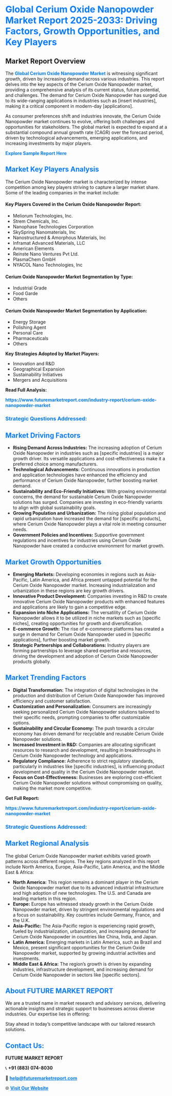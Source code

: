 <h1 style="color: #007BFF;">Global Cerium Oxide Nanopowder Market Report 2025-2033: Driving Factors, Growth Opportunities, and Key Players</h1>

<section id="overview">
<h2>Market Report Overview</h2>
<p>The <a href="https://www.futuremarketreport.com/industry-report/cerium-oxide-nanopowder-market" style="color: #007BFF; text-decoration: none;"><strong>Global Cerium Oxide Nanopowder Market</strong></a> is witnessing significant growth, driven by increasing demand across various industries. This report delves into the key aspects of the Cerium Oxide Nanopowder market, providing a comprehensive analysis of its current status, future potential, and challenges. The demand for Cerium Oxide Nanopowder has surged due to its wide-ranging applications in industries such as [insert industries], making it a critical component in modern-day [applications].</p>
<p>As consumer preferences shift and industries innovate, the Cerium Oxide Nanopowder market continues to evolve, offering both challenges and opportunities for stakeholders. The global market is expected to expand at a substantial compound annual growth rate (CAGR) over the forecast period, driven by technological advancements, emerging applications, and increasing investments by major players.</p>
</section>

<section id="overview">
<p><a href="https://www.futuremarketreport.com/request-sample/reportId=57550" style="color: #007BFF; text-decoration: none;"><strong>Explore Sample Report Here</strong></a></p>
</section>

<section id="key-players">
<h2 style="color: #007BFF;">Market Key Players Analysis</h2>
<p>The Cerium Oxide Nanopowder market is characterized by intense competition among key players striving to capture a larger market share. Some of the leading companies in the market include:</p>
<h4>Key Players Covered in the Cerium Oxide Nanopowder Report:</h4>
<ul><li>Meliorum Technologies, Inc.</li><li>Strem Chemicals, Inc.</li><li>Nanophase Technologies Corporation</li><li>SkySpring Nanomaterials, Inc</li><li>Nanostructured &amp; Amorphous Materials, Inc</li><li>Inframat Advanced Materials, LLC</li><li>American Elements</li><li>Reinste Nano Ventures Pvt Ltd.</li><li>PlasmaChem GmbH</li><li>NYACOL Nano Technologies, Inc</li></ul>
<h4>Cerium Oxide Nanopowder Market Segmentation by Type:</h4>
<ul><li>Industrial Grade</li><li>Food Garde</li><li>Others</li></ul>

<h4>Cerium Oxide Nanopowder Market Segmentation by Application:</h4>
<ul><li>Energy Storage</li><li>Polishing Agent</li><li>Personal Care</li><li>Pharmaceuticals</li><li>Others</li></ul>
<p><strong>Key Strategies Adopted by Market Players:</strong></p>
<ul>
<li>Innovation and R&D</li>
<li>Geographical Expansion</li>
<li>Sustainability Initiatives</li>
<li>Mergers and Acquisitions</li>
</ul>
</section>

<section>
<p><strong>Read Full Analysis: </strong></p><a href="https://www.futuremarketreport.com/industry-report/cerium-oxide-nanopowder-market" style="color: #007BFF; text-decoration: none;"><strong>https://www.futuremarketreport.com/industry-report/cerium-oxide-nanopowder-market</strong></a>
<h3 style="color: #007BFF;">Strategic Questions Addressed:</h3>
</section>

<section id="driving-factors">
<h2 style="color: #007BFF;">Market Driving Factors</h2>
<ul>
<li><strong>Rising Demand Across Industries:</strong> The increasing adoption of Cerium Oxide Nanopowder in industries such as [specific industries] is a major growth driver. Its versatile applications and cost-effectiveness make it a preferred choice among manufacturers.</li>
<li><strong>Technological Advancements:</strong> Continuous innovations in production and application technologies have enhanced the efficiency and performance of Cerium Oxide Nanopowder, further boosting market demand.</li>
<li><strong>Sustainability and Eco-Friendly Initiatives:</strong> With growing environmental concerns, the demand for sustainable Cerium Oxide Nanopowder solutions has surged. Companies are investing in eco-friendly variants to align with global sustainability goals.</li>
<li><strong>Growing Population and Urbanization:</strong> The rising global population and rapid urbanization have increased the demand for [specific products], where Cerium Oxide Nanopowder plays a vital role in meeting consumer needs.</li>
<li><strong>Government Policies and Incentives:</strong> Supportive government regulations and incentives for industries using Cerium Oxide Nanopowder have created a conducive environment for market growth.</li>
</ul>
</section>

<section id="growth-opportunities">
<h2 style="color: #007BFF;">Market Growth Opportunities</h2>
<ul>
<li><strong>Emerging Markets:</strong> Developing economies in regions such as Asia-Pacific, Latin America, and Africa present untapped potential for the Cerium Oxide Nanopowder market. Increasing industrialization and urbanization in these regions are key growth drivers.</li>
<li><strong>Innovative Product Development:</strong> Companies investing in R&D to create innovative Cerium Oxide Nanopowder products with enhanced features and applications are likely to gain a competitive edge.</li>
<li><strong>Expansion into Niche Applications:</strong> The versatility of Cerium Oxide Nanopowder allows it to be utilized in niche markets such as [specific niches], creating opportunities for growth and diversification.</li>
<li><strong>E-commerce Growth:</strong> The rise of e-commerce platforms has created a surge in demand for Cerium Oxide Nanopowder used in [specific applications], further boosting market growth.</li>
<li><strong>Strategic Partnerships and Collaborations:</strong> Industry players are forming partnerships to leverage shared expertise and resources, driving the development and adoption of Cerium Oxide Nanopowder products globally.</li>
</ul>
</section>

<section id="trending-factors">
<h2 style="color: #007BFF;">Market Trending Factors</h2>
<ul>
<li><strong>Digital Transformation:</strong> The integration of digital technologies in the production and distribution of Cerium Oxide Nanopowder has improved efficiency and customer satisfaction.</li>
<li><strong>Customization and Personalization:</strong> Consumers are increasingly seeking personalized Cerium Oxide Nanopowder solutions tailored to their specific needs, prompting companies to offer customizable options.</li>
<li><strong>Sustainability and Circular Economy:</strong> The push towards a circular economy has driven demand for recyclable and reusable Cerium Oxide Nanopowder solutions.</li>
<li><strong>Increased Investment in R&D:</strong> Companies are allocating significant resources to research and development, resulting in breakthroughs in Cerium Oxide Nanopowder technology and applications.</li>
<li><strong>Regulatory Compliance:</strong> Adherence to strict regulatory standards, particularly in industries like [specific industries], is influencing product development and quality in the Cerium Oxide Nanopowder market.</li>
<li><strong>Focus on Cost-Effectiveness:</strong> Businesses are exploring cost-efficient Cerium Oxide Nanopowder solutions without compromising on quality, making the market more competitive.</li>
</ul>
</section>

<section>
<p><strong>Get Full Report: </strong></p><a href="https://www.futuremarketreport.com/industry-report/cerium-oxide-nanopowder-market" style="color: #007BFF; text-decoration: none;"><strong>https://www.futuremarketreport.com/industry-report/cerium-oxide-nanopowder-market</strong></a>
<h3 style="color: #007BFF;">Strategic Questions Addressed:</h3>
</section>


<section id="regional-analysis">
<h2 style="color: #007BFF;">Market Regional Analysis</h2>
<p>The global Cerium Oxide Nanopowder market exhibits varied growth patterns across different regions. The key regions analyzed in this report include North America, Europe, Asia-Pacific, Latin America, and the Middle East & Africa:</p>
<ul>
<li><strong>North America:</strong> This region remains a dominant player in the Cerium Oxide Nanopowder market due to its advanced industrial infrastructure and high adoption of new technologies. The U.S. and Canada are leading markets in this region.</li>
<li><strong>Europe:</strong> Europe has witnessed steady growth in the Cerium Oxide Nanopowder market, driven by stringent environmental regulations and a focus on sustainability. Key countries include Germany, France, and the U.K.</li>
<li><strong>Asia-Pacific:</strong> The Asia-Pacific region is experiencing rapid growth, fueled by industrialization, urbanization, and increasing demand for Cerium Oxide Nanopowder in countries like China, India, and Japan.</li>
<li><strong>Latin America:</strong> Emerging markets in Latin America, such as Brazil and Mexico, present significant opportunities for the Cerium Oxide Nanopowder market, supported by growing industrial activities and investments.</li>
<li><strong>Middle East & Africa:</strong> The region’s growth is driven by expanding industries, infrastructure development, and increasing demand for Cerium Oxide Nanopowder in sectors like [specific sectors].</li>
</ul>
</section>

<footer>
<h2 style="color: #007BFF;">About FUTURE MARKET REPORT</h2>
<p>We are a trusted name in market research and advisory services, delivering actionable insights and strategic support to businesses across diverse industries. Our expertise lies in offering:</p>

<p>Stay ahead in today’s competitive landscape with our tailored research solutions.</p>

<h2 style="color: #007BFF;">Contact Us:</h2>
<p><strong>FUTURE MARKET REPORT</strong></p>
<p>📞 <strong>+91 (883) 074-8030</strong></p>
<p>📧 <strong><a href="mailto:help@futuremarketreport.com" style="color: #007BFF;">help@futuremarketreport.com</a></strong></p>
<p>🌐 <strong><a href="https://www.futuremarketreport.com/" style="color: #007BFF;">Visit Our Website</a></strong></p>
</footer>